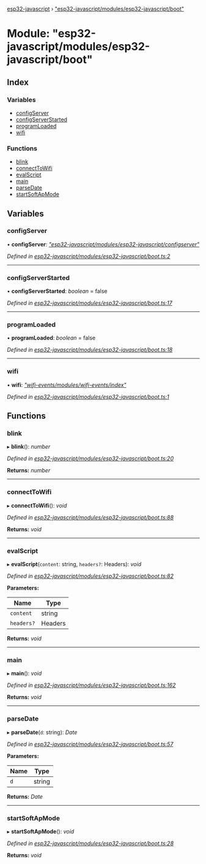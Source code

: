 [esp32-javascript](../README.md) › ["esp32-javascript/modules/esp32-javascript/boot"](_esp32_javascript_modules_esp32_javascript_boot_.md)

# Module: "esp32-javascript/modules/esp32-javascript/boot"

## Index

### Variables

* [configServer](_esp32_javascript_modules_esp32_javascript_boot_.md#configserver)
* [configServerStarted](_esp32_javascript_modules_esp32_javascript_boot_.md#configserverstarted)
* [programLoaded](_esp32_javascript_modules_esp32_javascript_boot_.md#programloaded)
* [wifi](_esp32_javascript_modules_esp32_javascript_boot_.md#wifi)

### Functions

* [blink](_esp32_javascript_modules_esp32_javascript_boot_.md#blink)
* [connectToWifi](_esp32_javascript_modules_esp32_javascript_boot_.md#connecttowifi)
* [evalScript](_esp32_javascript_modules_esp32_javascript_boot_.md#evalscript)
* [main](_esp32_javascript_modules_esp32_javascript_boot_.md#main)
* [parseDate](_esp32_javascript_modules_esp32_javascript_boot_.md#parsedate)
* [startSoftApMode](_esp32_javascript_modules_esp32_javascript_boot_.md#startsoftapmode)

## Variables

###  configServer

• **configServer**: *["esp32-javascript/modules/esp32-javascript/configserver"](_esp32_javascript_modules_esp32_javascript_configserver_.md)*

*Defined in [esp32-javascript/modules/esp32-javascript/boot.ts:2](https://github.com/marcelkottmann/esp32-javascript/blob/79968c6/components/esp32-javascript/modules/esp32-javascript/boot.ts#L2)*

___

###  configServerStarted

• **configServerStarted**: *boolean* = false

*Defined in [esp32-javascript/modules/esp32-javascript/boot.ts:17](https://github.com/marcelkottmann/esp32-javascript/blob/79968c6/components/esp32-javascript/modules/esp32-javascript/boot.ts#L17)*

___

###  programLoaded

• **programLoaded**: *boolean* = false

*Defined in [esp32-javascript/modules/esp32-javascript/boot.ts:18](https://github.com/marcelkottmann/esp32-javascript/blob/79968c6/components/esp32-javascript/modules/esp32-javascript/boot.ts#L18)*

___

###  wifi

• **wifi**: *["wifi-events/modules/wifi-events/index"](_wifi_events_modules_wifi_events_index_.md)*

*Defined in [esp32-javascript/modules/esp32-javascript/boot.ts:1](https://github.com/marcelkottmann/esp32-javascript/blob/79968c6/components/esp32-javascript/modules/esp32-javascript/boot.ts#L1)*

## Functions

###  blink

▸ **blink**(): *number*

*Defined in [esp32-javascript/modules/esp32-javascript/boot.ts:20](https://github.com/marcelkottmann/esp32-javascript/blob/79968c6/components/esp32-javascript/modules/esp32-javascript/boot.ts#L20)*

**Returns:** *number*

___

###  connectToWifi

▸ **connectToWifi**(): *void*

*Defined in [esp32-javascript/modules/esp32-javascript/boot.ts:88](https://github.com/marcelkottmann/esp32-javascript/blob/79968c6/components/esp32-javascript/modules/esp32-javascript/boot.ts#L88)*

**Returns:** *void*

___

###  evalScript

▸ **evalScript**(`content`: string, `headers?`: Headers): *void*

*Defined in [esp32-javascript/modules/esp32-javascript/boot.ts:82](https://github.com/marcelkottmann/esp32-javascript/blob/79968c6/components/esp32-javascript/modules/esp32-javascript/boot.ts#L82)*

**Parameters:**

Name | Type |
------ | ------ |
`content` | string |
`headers?` | Headers |

**Returns:** *void*

___

###  main

▸ **main**(): *void*

*Defined in [esp32-javascript/modules/esp32-javascript/boot.ts:162](https://github.com/marcelkottmann/esp32-javascript/blob/79968c6/components/esp32-javascript/modules/esp32-javascript/boot.ts#L162)*

**Returns:** *void*

___

###  parseDate

▸ **parseDate**(`d`: string): *Date*

*Defined in [esp32-javascript/modules/esp32-javascript/boot.ts:57](https://github.com/marcelkottmann/esp32-javascript/blob/79968c6/components/esp32-javascript/modules/esp32-javascript/boot.ts#L57)*

**Parameters:**

Name | Type |
------ | ------ |
`d` | string |

**Returns:** *Date*

___

###  startSoftApMode

▸ **startSoftApMode**(): *void*

*Defined in [esp32-javascript/modules/esp32-javascript/boot.ts:28](https://github.com/marcelkottmann/esp32-javascript/blob/79968c6/components/esp32-javascript/modules/esp32-javascript/boot.ts#L28)*

**Returns:** *void*
